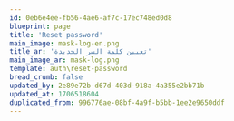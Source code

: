 ```yaml
---
id: 0eb6e4ee-fb56-4ae6-af7c-17ec748ed0d8
blueprint: page
title: 'Reset password'
main_image: mask-log-en.png
title_ar: 'تعيين كلمة السر الجديدة'
main_image_ar: mask-log.png
template: auth\reset-password
bread_crumb: false
updated_by: 2e89e72b-d67d-403d-918a-4a355e2bb71b
updated_at: 1706518604
duplicated_from: 996776ae-08bf-4a9f-b5bb-1ee2e9650ddf
---
```

